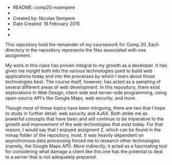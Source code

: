 *	README: comp20-nsempere
*	
*	Created by: Nicolas Sempere
*	Date Created: 19 February 2015
*
*

This repository hold the remainder of my coursework for Comp 20. Each
directory in the repository represents the files associated with one
assignment.

My work in this class has proven integral to my growth as a developer. It
has given me insight both into the various technologies used to build web
applications today and into the processes by which I learn about those
technologies best. The course itself, however, has acted as a sampling
of several different areas of web development. In this repository, there
exist explorations in Web Design, client-side and server-side programming,
using open-source API's like Google Maps, web security, and more. 

Though most of these topics have been intriguing, there are two that I hope
to study in further detail: web security and AJAX. Both strike me as powerful 
concepts that have been and will continue to be imperative to the growth
and improvement of the web technologies that exist today. For that reason,
I would say that I enjoyed assigment 2, which can be found in the mmap folder
of the repository, most. It was heavily dependent on asynchronous data processing
forced me to research other technologies (namely, the Google Maps API). More
indirectly, it acted as a fascinating tool for considering what damage a client 
like this one has the potential to deal to a server that is not adequately 
prepared. 




